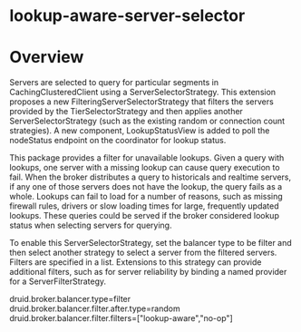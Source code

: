 <!--
  ~ Licensed to the Apache Software Foundation (ASF) under one
  ~ or more contributor license agreements.  See the NOTICE file
  ~ distributed with this work for additional information
  ~ regarding copyright ownership.  The ASF licenses this file
  ~ to you under the Apache License, Version 2.0 (the
  ~ "License"); you may not use this file except in compliance
  ~ with the License.  You may obtain a copy of the License at
  ~
  ~   http://www.apache.org/licenses/LICENSE-2.0
  ~
  ~ Unless required by applicable law or agreed to in writing,
  ~ software distributed under the License is distributed on an
  ~ "AS IS" BASIS, WITHOUT WARRANTIES OR CONDITIONS OF ANY
  ~ KIND, either express or implied.  See the License for the
  ~ specific language governing permissions and limitations
  ~ under the License.
  -->
lookup-aware-server-selector
=============

Overview
=============
Servers are selected to query for particular segments in CachingClusteredClient using a ServerSelectorStrategy. This extension proposes a new FilteringServerSelectorStrategy that filters the servers provided by the TierSelectorStrategy and then applies another ServerSelectorStrategy (such as the existing random or connection count strategies). A new component, LookupStatusView is added to poll the nodeStatus endpoint on the coordinator for lookup status.

This package provides a filter for unavailable lookups. Given a query with lookups, one server with a missing lookup can cause query execution to fail. When the broker distributes a query to historicals and realtime servers, if any one of those servers does not have the lookup, the query fails as a whole. Lookups can fail to load for a number of reasons, such as missing firewall rules, drivers or slow loading times for large, frequently updated lookups. These queries could be served if the broker considered lookup status when selecting servers for querying.

To enable this ServerSelectorStrategy, set the balancer type to be filter and then select another strategy to select a server from the filtered servers. Filters are specified in a list. Extensions to this strategy can provide additional filters, such as for server reliability by binding a named provider for a ServerFilterStrategy. 

druid.broker.balancer.type=filter
druid.broker.balancer.filter.after.type=random
druid.broker.balancer.filter.filters=["lookup-aware","no-op"]

